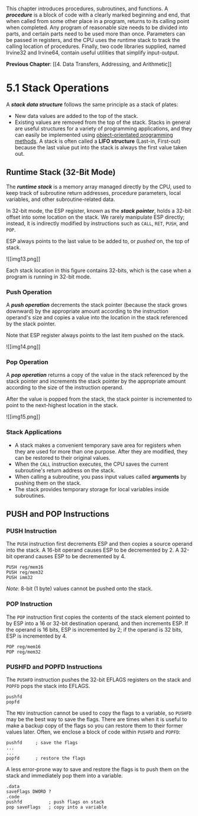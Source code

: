 This chapter introduces procedures, subroutines, and functions. A ***procedure*** is a block of code with a clearly marked beginning and end, that when called from some other place in a program, returns to its calling point when completed. Any program of reasonable size needs to be divided into parts, and certain parts need to be used more than once. Parameters can be passed in registers, and the CPU uses the runtime stack to track the calling location of procedures. Finally, two code libraries supplied, named Irvine32 and Irvine64, contain useful utilities that simplify input-output.

**Previous Chapter**: [[4. Data Transfers, Addressing, and Arithmetic]]

# 5.1 Stack Operations

A ***stack data structure*** follows the same principle as a stack of plates:
- New data values are added to the top of the stack.
- Existing values are removed from the top of the stack.
Stacks in general are useful structures for a variety of programming applications, and they can easily be implemented using [object-orientated programming methods](https://en.wikipedia.org/wiki/Object-oriented_programming). A stack is often called a **LIFO structure** (Last-in, First-out) because the last value put into the stack is always the first value taken out.

## Runtime Stack (32-Bit Mode)

The ***runtime stack*** is a memory array managed directly by the CPU, used to keep track of subroutine return addresses, procedure parameters, local variables, and other subroutine-related data.

In 32-bit mode, the ESP register, known as the ***stack pointer***, holds a 32-bit offset into some location on the stack. We rarely manipulate ESP directly; instead, it is indirectly modified by instructions such as `CALL`, `RET`, `PUSH`, and `POP`.

ESP always points to the last value to be added to, or *pushed* on, the top of stack. 

![[img13.png]]

Each stack location in this figure contains 32-bits, which is the case when a program is running in 32-bit mode.

### Push Operation

A ***push operation*** decrements the stack pointer (because the stack grows downward) by the appropriate amount according to the instruction operand's size and copies a value into the location in the stack referenced by the stack pointer.

Note that ESP register always points to the last item pushed on the stack.

![[img14.png]]

### Pop Operation

A ***pop operation*** returns a copy of the value in the stack referenced by the stack pointer and increments the stack pointer by the appropriate amount according to the size of the instruction operand.

After the value is popped from the stack, the stack pointer is incremented to point to the next-highest location in the stack.

![[img15.png]]

### Stack Applications

- A stack makes a convenient temporary save area for registers when they are used for more than one purpose. After they are modified, they can be restored to their original values.
- When the `CALL` instruction executes, the CPU saves the current subroutine's return address on the stack.
- When calling a subroutine, you pass input values called **arguments** by pushing them on the stack.
- The stack provides temporary storage for local variables inside subroutines.

## PUSH and POP Instructions

### PUSH Instruction

The `PUSH` instruction first decrements ESP and then copies a source operand into the stack. A 16-bit operand causes ESP to be decremented by 2. A 32-bit operand causes ESP to be decremented by 4.

```
PUSH reg/mem16
PUSH reg/mem32
PUSH imm32
```

*Note*: 8-bit (1 byte) values cannot be pushed onto the stack.

### POP Instruction

The `POP` instruction first copies the contents of the stack element pointed to by ESP into a 16 or 32-bit destination operand, and then increments ESP. If the operand is 16 bits, ESP is incremented by 2; if the operand is 32 bits, ESP is incremented by 4.

```
POP reg/mem16
POP reg/mem32
```

### PUSHFD and POPFD Instructions

The `PUSHFD` instruction pushes the 32-bit EFLAGS registers on the stack and `POPFD` pops the stack into EFLAGS.

```
pushfd
popfd
```

The `MOV` instruction cannot be used to copy the flags to a variable, so `PUSHFD` may be the best way to save the flags. There are times when it is useful to make a backup copy of the flags so you can restore them to their former values later. Often, we enclose a block of code within `PUSHFD` and `POPFD`:

```
pushfd     ; save the flags
...
...
popfd      ; restore the flags
```

A less error-prone way to save and restore the flags is to push them on the stack and immediately pop them into a variable.

```
.data
saveFlags DWORD ?
.code
pushfd          ; push flags on stack
pop saveFlags   ; copy into a variable
```

